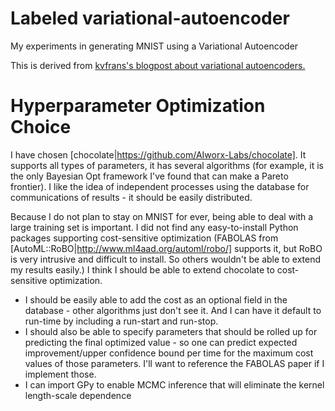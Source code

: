 # Labeled variational-autoencoder
My experiments in generating MNIST using a Variational Autoencoder

This is derived from [kvfrans's blogpost about variational autoencoders.](http://kvfrans.com/variational-autoencoders-explained/)

# Hyperparameter Optimization Choice

I have chosen [chocolate|https://github.com/AIworx-Labs/chocolate]. It
supports all types of parameters, it has several algorithms (for
example, it is the only Bayesian Opt framework I've found that can
make a Pareto frontier). I like the idea of independent processes
using the database for communications of results - it should be easily
distributed.

Because I do not plan to stay on MNIST for ever, being able to deal
with a large training set is important. I did not find any
easy-to-install Python packages supporting cost-sensitive optimization
(FABOLAS from [AutoML::RoBO|http://www.ml4aad.org/automl/robo/]
supports it, but RoBO is very intrusive and difficult to install. So
others wouldn't be able to extend my results easily.) I think I should
be able to extend chocolate to cost-sensitive optimization.

* I should be easily able to add the cost as an optional field in the
  database - other algorithms just don't see it. And I can have it
  default to run-time by including a run-start and run-stop.
* I should also be able to specify parameters that should be rolled up
  for predicting the final optimized value - so one can predict
  expected improvement/upper confidence bound per time for the maximum
  cost values of those parameters. I'll want to reference the FABOLAS
  paper if I implement those.
* I can import GPy to enable MCMC inference that will eliminate the
  kernel length-scale dependence
